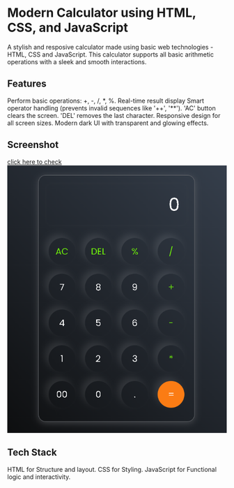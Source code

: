 # Modern Calculator using HTML, CSS, and JavaScript
A stylish and resposive calculator made using basic web technologies - HTML, CSS and JavaScript. This calculator supports all basic arithmetic operations with a sleek and smooth interactions.

## Features
Perform basic operations: +, -, /, *, %. 
Real-time result display
Smart operator handling (prevents invalid sequences like '++', '**').
'AC' button clears the screen.
'DEL' removes the last character.
Responsive design for all screen sizes.
Modern dark UI with transparent and glowing effects.

## Screenshot
[click here to check](https://jeevan400.github.io/Calculator/)
![Calculator Screenshot](image.png)

## Tech Stack
HTML for Structure and layout.
CSS for Styling.
JavaScript for Functional logic and interactivity.